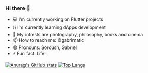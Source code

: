 ### Hi there 👋

- 💻 I’m currently working on Flutter projects
- ⛓️ I’m currently learning dApps development
- 🧩 My intrests are photography, philosophy, books and cinema
- 📫 How to reach me: ©gabrimatic
- 😄 Pronouns: Soroush, Gabriel
- ⚡ Fun fact: Life!


[![Anurag's GitHub stats](https://github-readme-stats.vercel.app/api?username=gabrimatic)](https://github.com/gabrimatic/github-readme-stats)
[![Top Langs](https://github-readme-stats.vercel.app/api/top-langs/?username=gabrimatic)](https://github.com/gabrimatic/github-readme-stats)
